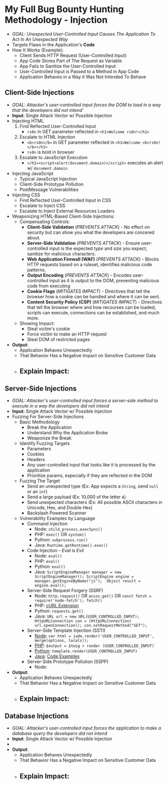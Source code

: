 # My Full Bug Bounty Hunting Methodology - Injection

- *GOAL: Unexpected User-Controlled Input Causes The Application To Act In An Unexpected Way*
- Targets Flaws in the Application's **Code**
- How It Works (Example):
    - Client Sends HTTP Request (User-Controlled Input)
    - App Code Stores Part of The Request as Variable
    - App Fails to Sanitize the User-Controlled Input
    - User-Controlled Input is Passed to a Method in App Code
    - Application Behaves in a Way it Was Not Intended To Behave

## Client-Side Injections
- *GOAL: Attacker's user-controlled input forces the DOM to load in a way that the developers did not intend'*
- **Input**: Single Attack Vector w/ Possible Injection
- Injecting HTML
    1. Find Reflected User-Controlled Input
        - `rs0n` in GET parameter reflected in `<h1>Welcome rs0n!</h1>`
    2. Escalate to HTML Injection
        - `<b>rs0n</b>` in GET parameter reflected in `<h1>Welcome <b>rs0n!</b></h1>`
        - `rs0n` is bold in browser
    3. Escalate to JavaScript Execution
        - `</h1><script>alert(document.domain)</script>` executes an alert w/ `document.domain`
- Injecting JavaScript
    - Typical JavaScript Injection
    - Client-Side Prototype Pollution
    - PostMessage Vulnerabilities
- Injecting CSS
    - Find Reflected User-Controlled Input in CSS
    - Escalate to Inject CSS
    - Escalate to Inject External Resources Loaders
- Weaponizing HTML-Based Client-Side Injections:
    - Compensating Controls:
        - **Client-Side Validation** (*PREVENTS ATTACK*) - No effect on security but can show you what the developers are concered about.
        - **Server-Side Validation** (*PREVENTS ATTACK*) - Ensure user-controlled input is the expected *type* and *size* you expect, sanitize for malicious characters.
        - **Web Application Firewall (WAF)** (*PREVENTS ATTACK*) - Blocks HTTP requests based on a ruleset, identifies malicious code patterns.
        - **Output Encoding** (*PREVENTS ATTACK*) - Encodes user-controlled input as it is output to the DOM, preventing malicious code from executing
        - **Cookie Flags** (*MITIGATES IMPACT*) - Directives that tell the browser how a cookie can be handled and where it can be sent.
        - **Content Security Policy (CSP)** (*MITIGATES IMPACT*) - Directives that tell the browser where and how recourses can be loaded, scripts can execute, connections can be established, and much more.
    - Showing Impact:
        - Steal victim's cookie
        - Force victim to make an HTTP request
        - Steal DOM of restricted pages
- **Output**:
    - Application Behaves Unexpectedly
    - That Behavior Has a Negative Impact on Sensitive Customer Data
    - Explain Impact:
        - 

## Server-Side Injections
- *GOAL: Attacker's user-controlled input forces a server-side method to execute in a way the developers did not intend*
- **Input**: Single Attack Vector w/ Possible Injection
- Fuzzing For Server-Side Injections
    - Basic Methodology
        - Break the Application
        - Understand Why the Application Broke
        - Weaponize the Break
    - Identify Fuzzing Targets
        - Parameters
        - Cookies
        - Headers
        - Any user-controlled input that looks like it is processed by the application
        - Prioritize params, especially if they are reflected in the DOM
    - Fuzzing The Target
        - Send an unexpected type (Ex: App expects a `String`, send `null` or an `int`)
        - Send a large payload (Ex: 10,000 of the letter `A`)
        - Send unexpected characters (Ex: All possible ASCII characters in Unicode, Hex, and Double Hex)
        - Backslash Powered Scanner
    - Vulnerability Examples by Language
        - Command Injection
            - Node: `child_process.execSync()`
            - PHP: `exec()` OR `system()`
            - Python: `subprocess.run()`
            - Java: `Runtime.getRuntime().exec()`
        - Code Injection - *Eval is Evil*
            - Node: `eval()`
            - PHP: `eval()`
            - Python: `eval()`
            - Java: `ScriptEngineManager manager = new ScriptEngineManager(); ScriptEngine engine = manager.getEngineByName("js");  Object result = engine.eval();`
        - Server-Side Request Forgery (SSRF)
            - Node: `http.request()` OR `axios.get()` OR `const fetch = require('node-fetch'); fetch()`
            - PHP: [cURL Extension](https://www.php.net/manual/en/book.curl.php)
            - Python: `requests.get()`
            - Java: `URL url = new URL(USER_CONTROLLED_INPUT); HttpURLConnection con = (HttpURLConnection) url.openConnection(); con.setRequestMethod("GET");`
        - Server-Side Template Injection (SSTI)
            - [Node](https://book.hacktricks.xyz/pentesting-web/ssti-server-side-template-injection#jade-nodejs): `var html = jade.render('USER_CONTROLLED_INPUT', merge(options, locals));`
            - [PHP](https://book.hacktricks.xyz/pentesting-web/ssti-server-side-template-injection#twig-php): `$output = $twig > render (USER_CONTROLLED_INPUT)`
            - [Python](https://book.hacktricks.xyz/pentesting-web/ssti-server-side-template-injection#jinja2-python): `template.render(USER_CONTROLLED_INPUT)`
            - [Java](https://book.hacktricks.xyz/pentesting-web/ssti-server-side-template-injection#spring-framework-java): [Code Examples](https://www.baeldung.com/spring-template-engines)
        - Server-Side Prototype Pollution (SSPP)
            - Node:
- **Output**:
    - Application Behaves Unexpectedly
    - That Behavior Has a Negative Impact on Sensitive Customer Data
    - Explain Impact:
        - 

## Database Injections
- *GOAL: Attacker's user-controlled input forces the application to make a database query the developers did not intend*
- **Input**: Single Attack Vector w/ Possible Injection
- 
- **Output**:
    - Application Behaves Unexpectedly
    - That Behavior Has a Negative Impact on Sensitive Customer Data
    - Explain Impact:
        - 